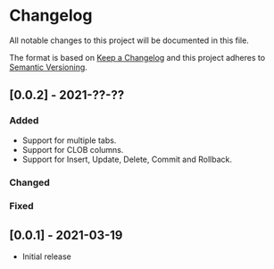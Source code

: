 # Changelog

All notable changes to this project will be documented in this file.

The format is based on [Keep a Changelog](http://keepachangelog.com/en/1.0.0/)
and this project adheres to [Semantic Versioning](http://semver.org/spec/v2.0.0.html).


## [0.0.2] - 2021-??-??

### Added
- Support for multiple tabs.
- Support for CLOB columns.
- Support for Insert, Update, Delete, Commit and Rollback.

### Changed

### Fixed


## [0.0.1] - 2021-03-19

- Initial release
